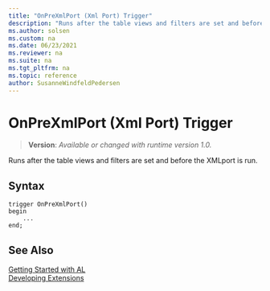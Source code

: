 ```yaml
---
title: "OnPreXmlPort (Xml Port) Trigger"
description: "Runs after the table views and filters are set and before the XMLport is run."
ms.author: solsen
ms.custom: na
ms.date: 06/23/2021
ms.reviewer: na
ms.suite: na
ms.tgt_pltfrm: na
ms.topic: reference
author: SusanneWindfeldPedersen
---
```

[//]: # (START>DO_NOT_EDIT)
[//]: # (IMPORTANT:Do not edit any of the content between here and the END>DO_NOT_EDIT.)
[//]: # (Any modifications should be made in the .xml files in the ModernDev repo.)

# OnPreXmlPort (Xml Port) Trigger
> **Version**: _Available or changed with runtime version 1.0._

Runs after the table views and filters are set and before the XMLport is run.


## Syntax
```AL
trigger OnPreXmlPort()
begin
    ...
end;
```



[//]: # (IMPORTANT: END>DO_NOT_EDIT)
## See Also  
[Getting Started with AL](../../devenv-get-started.md)  
[Developing Extensions](../../devenv-dev-overview.md)  
